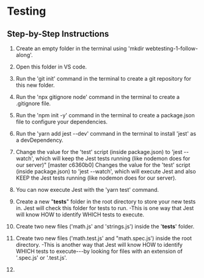 # Testing

## Step-by-Step Instructions 

1) Create an empty folder in the terminal using 'mkdir webtesting-1-follow-along'.

2) Open this folder in VS code.

3) Run the 'git init' command in the terminal to create a git repository for this new folder.

4) Run the 'npx gitignore node' command in the terminal to create a .gitignore file.

5) Run the 'npm init -y' command in the terminal to create a package.json file to configure your dependencies.

6) Run the 'yarn add jest --dev' command in the terminal to install 'jest' as a devDependency.

7) Change the value for the 'test' script (inside package.json) to 'jest --watch', which will keep the Jest tests running (like nodemon does for our server)"
[master c6360b0] Changes the value for the 'test' script (inside package.json) to 'jest --watch', which will execute Jest and also KEEP the Jest tests running (like nodemon does for our server). 

8) You can now execute Jest with the 'yarn test' command.

9) Create a new "__tests__" folder in the root directory to store your new tests in. Jest will check this folder for tests to run. 
    -This is one way that Jest will know HOW to identify WHICH tests to execute.

10) Create two new files ('math.js' and 'strings.js') inside the '__tests__' folder.

11) Create two new files ('math.test.js' and "math.spec.js') inside the root directory. 
    -This is another way that Jest will know HOW to identify WHICH tests to execute---by looking for files with an extension of '.spec.js' or '.test.js'.

12) 